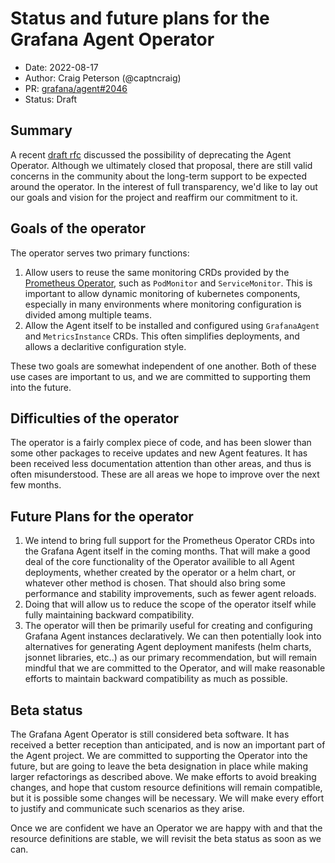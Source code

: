 # Status and future plans for the Grafana Agent Operator

* Date: 2022-08-17
* Author: Craig Peterson (@captncraig)
* PR: [grafana/agent#2046](https://github.com/grafana/agent/pull/2046)
* Status: Draft


## Summary

A recent [draft rfc](https://github.com/grafana/agent/pull/1565) discussed the possibility of deprecating the Agent Operator. Although we ultimately closed that proposal, there are still valid concerns in the community about the long-term support to be expected around the operator.
In the interest of full transparency, we'd like to lay out our goals and vision for the project and reaffirm our commitment to it.

## Goals of the operator

The operator serves two primary functions:

1. Allow users to reuse the same monitoring CRDs provided by the [Prometheus Operator](), such as `PodMonitor` and `ServiceMonitor`. This is important to allow dynamic monitoring of kubernetes components, especially in many environments where monitoring configuration is divided among multiple teams.
2. Allow the Agent itself to be installed and configured using `GrafanaAgent` and `MetricsInstance` CRDs. This often simplifies deployments, and allows a declaritive configuration style.

These two goals are somewhat independent of one another. Both of these use cases are important to us, and we are committed to supporting them into the future.

## Difficulties of the operator

The operator is a fairly complex piece of code, and has been slower than some other packages to receive updates and new Agent features. It has been received less documentation attention than other areas, and thus is often misunderstood. These are all areas we hope to improve over the next few months.

## Future Plans for the operator

1. We intend to bring full support for the Prometheus Operator CRDs into the Grafana Agent itself in the coming months. That will make a good deal of the core functionality of the Operator availible to all Agent deployments, whether created by the operator or a helm chart, or whatever other method is chosen. That should also bring some performance and stability improvements, such as fewer agent reloads.
2. Doing that will allow us to reduce the scope of the operator itself while fully maintaining backward compatibility.
3. The operator will then be primarily useful for creating and configuring Grafana Agent instances declaratively. We can then potentially look into alternatives for generating Agent deployment manifests (helm charts, jsonnet libraries, etc..) as our primary recommendation, but will remain mindful that we are committed to the Operator, and will make reasonable efforts to maintain backward compatibility as much as possible.

## Beta status

The Grafana Agent Operator is still considered beta software. It has received a better reception than anticipated, and is now an important part of the Agent project. We are committed to supporting the Operator into the future, but are going to leave the beta designation in place while making larger refactorings as described above. We make efforts to avoid breaking changes, and hope that custom resource definitions will remain compatible, but it is possible some changes will be necessary. We will make every effort to justify and communicate such scenarios as they arise. 

Once we are confident we have an Operator we are happy with and that the resource definitions are stable, we will revisit the beta status as soon as we can.
